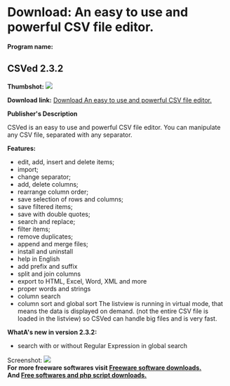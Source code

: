 # Download: An easy to use and powerful CSV file editor.

**Program name:**

## CSVed 2.3.2

  
**Thumbshot:** ![](http://www.freewarefiles.com/screenshot/csved211_md.jpg)   
  
**Download link:** [Download An easy to use and powerful CSV file editor.](http://freesoftwares.boysofts.com/CSVed_program_15767.html)  
  


**Publisher's Description**  
  


CSVed is an easy to use and powerful CSV file editor. You can manipulate any CSV file, separated with any separator. 

**Features:**

  * edit, add, insert and delete items; 
  * import; 
  * change separator; 
  * add, delete columns; 
  * rearrange column order; 
  * save selection of rows and columns; 
  * save filtered items; 
  * save with double quotes; 
  * search and replace; 
  * filter items; 
  * remove duplicates; 
  * append and merge files; 
  * install and uninstall 
  * help in English 
  * add prefix and suffix 
  * split and join columns 
  * export to HTML, Excel, Word, XML and more 
  * proper words and strings 
  * column search 
  * column sort and global sort 
The listview is running in virtual mode, that means the data is displayed on demand. (not the entire CSV file is loaded in the listview) so CSVed can handle big files and is very fast. 

**WhatA's new in version 2.3.2:**

  * search with or without Regular Expression in global search 

  
  
Screenshot: ![](http://www.freewarefiles.com/screenshot/csved211.jpg)   
**For more freeware softwares visit [Freeware software downloads.](http://freesoftwares.boysofts.com/)**   
**And [Free softwares and php script downloads.](http://www.boysofts.com/)**
